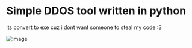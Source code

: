 # Simple DDOS tool written in python



its convert to exe 
cuz i dont want someone to steal my code :3


![image](https://github.com/user-attachments/assets/2dd44fe0-4056-489a-b486-3c5b684d165a)
